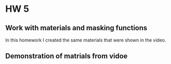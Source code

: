 # HW 5

## Work with materials and masking functions

In this homework I created the same materials that were shown in the video.

## Demonstration of matrials from vidoe
